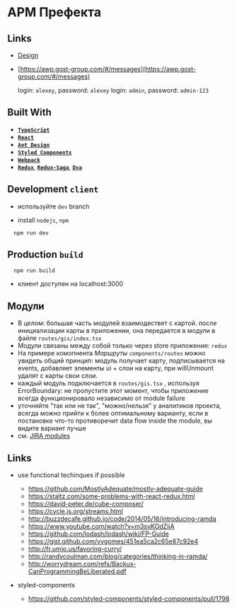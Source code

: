# АРМ Префекта


## Links

- [Design](https://www.figma.com/file/oiLnakWXK4vY2NE18gReEp/APM-Prefection?node-id=5433%3A952&viewport=1004%2C-553%2C0.5&scaling=scale-down)

- [https://awp.gost-group.com/#/messages](https://awp.gost-group.com/#/messages)

  login: `alexey`, password: `alexey`
  login: `admin`, password: `admin-123`

## Built With

- [**`TypeScript`**](https://www.typescriptlang.org/)
- [**`React`**](https://reactjs.org/)
- [**`Ant Design`**](https://ant.design/)
- [**`Styled Components`**](https://www.styled-components.com/)
- [**`Webpack`**](https://webpack.js.org/)
- [**`Redux`**](https://redux.js.org/), [**`Redux-Saga`**](https://redux-saga.js.org), [**`Dva`**](https://github.com/dvajs/dva)

## Development  `client`

  * используйте `dev` branch

  - install `nodejs`, `npm`

```shell
  npm run dev
```
## Production  `build`
```shell
  npm run build
```

  * клиент доступен на localhost:3000


## Модули

* В целом: большая часть модулей взаимодествет с картой. после инициализации  карты в приложении, она передается в модули в файле `routes/gis/index.tsx`
* Модули связаны между собой только через store приложения: `redux`
* На примере комопнента *Маршруты* `components/routes` можно увидеть общий принцип: модуль получает карту, подписывается на events, добавляет    элементы ui + слои на карту, при willUnmount удалят с карты свои слои.
* каждый модуль подключается в `routes/gis.tsx` , используя ErrorBoundary: не пропустите этот момент, чтобы приложение всегда
  функционировало независимо от module failure
* уточняйте "так или не так", "можно/нельзя" у аналитиков проекта, всегда можно прийти к более оптимальному варианту, если в постановке
  что-то противоречит data flow inside the module, вы видите вариант лучше
* см. [JIRA modules](https://gost-jira.atlassian.net/browse/DITEGIPDEV-775)

## Links

 - use functional techinques if possible
    - https://github.com/MostlyAdequate/mostly-adequate-guide
    - https://staltz.com/some-problems-with-react-redux.html
    - https://david-peter.de/cube-composer/
    - https://cycle.js.org/streams.html
    - http://buzzdecafe.github.io/code/2014/05/16/introducing-ramda
    - https://www.youtube.com/watch?v=m3svKOdZijA
    - https://github.com/lodash/lodash/wiki/FP-Guide
    - https://gist.github.com/vvgomes/451ea5ca2c65e87c92e4
    - http://fr.umio.us/favoring-curry/
    - http://randycoulman.com/blog/categories/thinking-in-ramda/
    - http://worrydream.com/refs/Backus-CanProgrammingBeLiberated.pdf

 - styled-components
    - https://github.com/styled-components/styled-components/pull/1798
